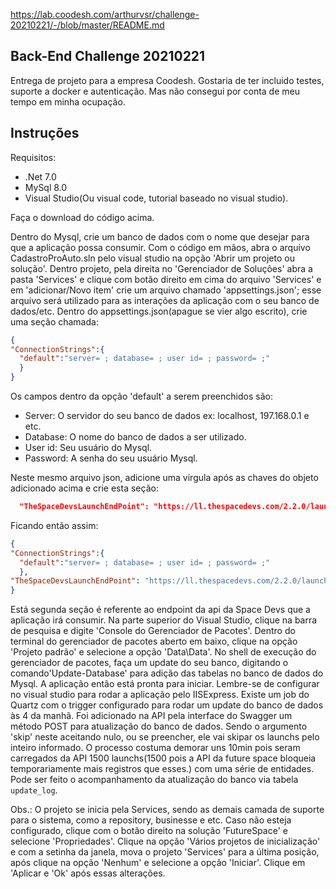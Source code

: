 https://lab.coodesh.com/arthurvsr/challenge-20210221/-/blob/master/README.md

## Back-End Challenge 20210221

Entrega de projeto para a empresa Coodesh. Gostaria de ter incluido testes, suporte a docker e autenticação. Mas não consegui por conta de meu tempo em minha ocupação.

## Instruções

Requisitos:

- .Net 7.0
- MySql 8.0
- Visual Studio(Ou visual code, tutorial baseado no visual studio).

Faça o download do código acima.

Dentro do Mysql, crie um banco de dados com o nome que desejar para que a aplicação possa consumir.
Com o código em mãos, abra o arquivo CadastroProAuto.sln pelo visual studio na opção 'Abrir um projeto ou solução'. Dentro projeto, pela direita no 'Gerenciador de Soluções' abra a pasta 'Services' e clique com botão direito em cima do arquivo 'Services' e em 'adicionar/Novo item' crie um arquivo chamado 'appsettings.json'; esse arquivo será utilizado para as interações da aplicação com o seu banco de dados/etc. Dentro do appsettings.json(apague se vier algo escrito), crie uma seção chamada: 

```json
{
"ConnectionStrings":{
  "default":"server= ; database= ; user id= ; password= ;"
  }
}
```

Os campos dentro da opção 'default' a serem preenchidos são:

- Server: O servidor do seu banco de dados ex: localhost, 197.168.0.1 e etc.
- Database: O nome do banco de dados a ser utilizado.
- User id: Seu usuário do Mysql.
- Password: A senha do seu usuário Mysql.

Neste mesmo arquivo json, adicione uma vírgula após as chaves do objeto adicionado acima e crie esta seção:

```json
  "TheSpaceDevsLaunchEndPoint": "https://ll.thespacedevs.com/2.2.0/launch/",
```

Ficando então assim:

```json
{
"ConnectionStrings":{
  "default":"server= ; database= ; user id= ; password= ;"
  },
"TheSpaceDevsLaunchEndPoint": "https://ll.thespacedevs.com/2.2.0/launch/"
}
```

Está segunda seção é referente ao endpoint da api da Space Devs que a aplicação irá consumir.
Na parte superior do Visual Studio, clique na barra de pesquisa e digite 'Console do Gerenciador de Pacotes'. Dentro do terminal do gerenciador de pacotes aberto em baixo, clique na opção 'Projeto padrão' e selecione a opção 'Data\Data'. No shell de execução do gerenciador de pacotes, faça um update do seu banco, digitando o comando'Update-Database' para adição das tabelas no banco de dados do Mysql.
A aplicação então está pronta para iniciar. Lembre-se de configurar no visual studio para rodar a aplicação pelo IISExpress.
Existe um job do Quartz com o trigger configurado para rodar um update do banco de dados às 4 da manhã. Foi adicionado na API pela interface do Swagger um método POST para atualização do banco de dados. Sendo o argumento 'skip' neste aceitando nulo, ou se preencher, ele vai skipar os launchs pelo inteiro informado. O processo costuma demorar uns 10min pois seram carregados da API 1500 launchs(1500 pois a API da future space bloqueia temporariamente mais registros que esses.) com uma série de entidades. Pode ser feito o acompanhamento da atualização do banco via tabela `update_log`.

Obs.: O projeto se inicia pela Services, sendo as demais camada de suporte para o sistema, como a repository, businesse e etc. Caso não esteja configurado, clique com o botão direito na solução 'FutureSpace' e selecione 'Propriedades'. Clique na opção 'Vários projetos de inicialização' e com a setinha da janela, mova o projeto 'Services' para a última posição, após clique na opção 'Nenhum' e selecione a opção 'Iniciar'. Clique em 'Aplicar e 'Ok' após essas alterações.
